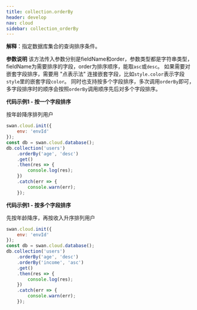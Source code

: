 ```yaml
---
title: collection.orderBy
header: develop
nav: cloud
sidebar: collection_orderBy
---
```




**解释**：指定数据库集合的查询排序条件。

**参数说明**
该方法传入参数分别是fieldName和order，参数类型都是字符串类型，fieldName为需要排序的字段，order为排序顺序，能取`asc`或`desc`。
如果需要对嵌套字段排序，需要用 "点表示法" 连接嵌套字段，比如`style.color`表示字段`style`里的嵌套字段`color`。
同时也支持按多个字段排序，多次调用`orderBy`即可，多字段排序时的顺序会按照`orderBy`调用顺序先后对多个字段排序。

**代码示例1 - 按一个字段排序**

按年龄降序排列用户

```js
swan.cloud.init({
    env: 'envId'
});
const db = swan.cloud.database();
db.collection('users')
    .orderBy('age', 'desc')
    .get()
    .then(res => {
        console.log(res);
    })
    .catch(err => {
        console.warn(err);
    });
```

**代码示例1 - 按多个字段排序**

先按年龄降序，再按收入升序排列用户

```js
swan.cloud.init({
    env: 'envId'
});
const db = swan.cloud.database();
db.collection('users')
    .orderBy('age', 'desc')
    .orderBy('income', 'asc')
    .get()
    .then(res => {
        console.log(res);
    })
    .catch(err => {
        console.warn(err);
    });
```

